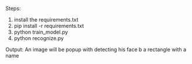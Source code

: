 Steps:
1) install the requirements.txt
2) pip install -r requirements.txt
3) python train_model.py
4) python recognize.py

Output: An image will be popup with detecting his face b a rectangle with a name 

